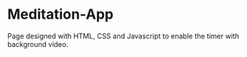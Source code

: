 # Meditation-App
Page designed with HTML, CSS and Javascript to enable the timer with background video.
